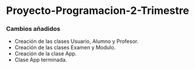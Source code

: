 # Proyecto-Programacion-2-Trimestre


### Cambios añadidos
- Creación de las clases Usuario, Alumno y Profesor.
- Creación de las clases Examen y Modulo.
- Creación de la clase App.
- Clase App terminada.